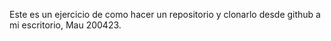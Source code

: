 Este es un ejercicio de como hacer un repositorio y clonarlo desde github a mi escritorio, Mau 200423.